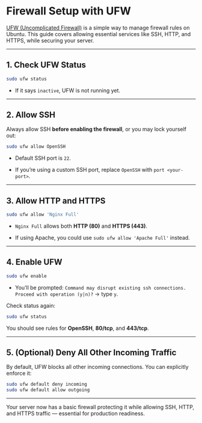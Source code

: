 # Firewall Setup with UFW

[UFW (Uncomplicated Firewall)](https://help.ubuntu.com/community/UFW) is a simple way to manage firewall rules on Ubuntu. This guide covers allowing essential services like SSH, HTTP, and HTTPS, while securing your server.

---

## 1. Check UFW Status

```bash
sudo ufw status
```

- If it says `inactive`, UFW is not running yet.

---

## 2. Allow SSH

Always allow SSH **before enabling the firewall**, or you may lock yourself out:

```bash
sudo ufw allow OpenSSH
```

- Default SSH port is `22`.
    
- If you’re using a custom SSH port, replace `OpenSSH` with `port <your-port>`.

---

## 3. Allow HTTP and HTTPS

```bash
sudo ufw allow 'Nginx Full'
```

- `Nginx Full` allows both **HTTP (80)** and **HTTPS (443)**.
    
- If using Apache, you could use `sudo ufw allow 'Apache Full'` instead.

---

## 4. Enable UFW

```bash
sudo ufw enable
```

- You’ll be prompted: `Command may disrupt existing ssh connections. Proceed with operation (y|n)?` → type `y`.

Check status again:

```bash
sudo ufw status
```

You should see rules for **OpenSSH**, **80/tcp**, and **443/tcp**.

---

## 5. (Optional) Deny All Other Incoming Traffic

By default, UFW blocks all other incoming connections. You can explicitly enforce it:

```bash
sudo ufw default deny incoming
sudo ufw default allow outgoing
```

---

Your server now has a basic firewall protecting it while allowing SSH, HTTP, and HTTPS traffic — essential for production readiness.
